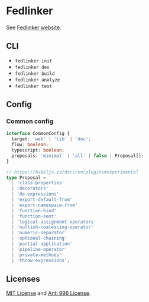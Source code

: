 # Fedlinker

See [Fedlinker website](https://fedlinker.com/).

## CLI

- `fedlinker init`
- `fedlinker dev`
- `fedlinker build`
- `fedlinker analyze`
- `fedlinker test`

## Config

### Common config

```ts
interface CommonConfig {
  target: 'web' | 'lib' | 'doc';
  flow: boolean;
  typescript: boolean;
  proposals: 'minimal' | 'all' | false | Proposal[];
}

// https://babeljs.io/docs/en/plugins#experimental
type Proposal =
  | 'class-properties'
  | 'decorators'
  | 'do-expressions'
  | 'export-default-from'
  | 'export-namespace-from'
  | 'function-bind'
  | 'function-sent'
  | 'logical-assignment-operators'
  | 'nullish-coalescing-operator'
  | 'numeric-separator'
  | 'optional-chaining'
  | 'partial-application'
  | 'pipeline-operator'
  | 'private-methods'
  | 'throw-expressions';
```

## Licenses

[MIT License](https://github.com/fedlinker/fedlinker/blob/master/MIT-LICENSE) and [Anti 996 License](https://github.com/fedlinker/fedlinker/blob/master/Anti-996-LICENSE).
